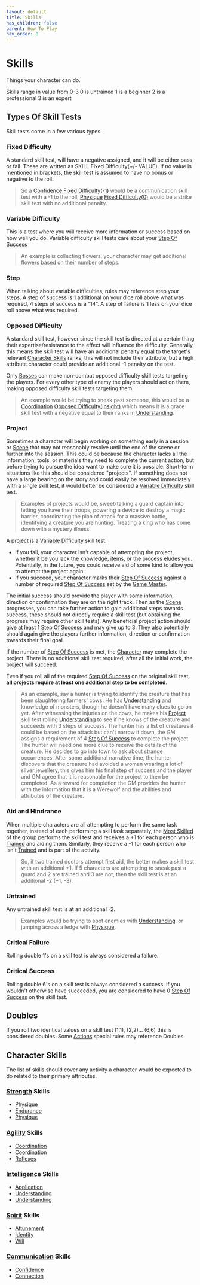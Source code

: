 ```yaml
---
layout: default
title: Skills
has_children: false
parent: How To Play
nav_order: 0
---
```

# Skills
Things your character can do.

Skills range in value from 0-3
0 is untrained
1 is a beginner
2 is a professional
3 is an expert

## Types Of Skill Tests

Skill tests come in a few various types.
### Fixed Difficulty
A standard skill test, will have a negative assigned, and it will be either pass or fail. These are written as SKILL Fixed Difficulty(+/- VALUE). If no value is mentioned in brackets, the skill test is assumed to have no bonus or negative to the roll.

> So a [Confidence](Communication#Confidence) [Fixed Difficulty(-1)](#Fixed%20Difficulty) would be a communication skill test with a -1 to the roll, [Physique](Strength#Physique) [Fixed Difficulty(0)](#Fixed%20Difficulty) would be a strike skill test with no additional penalty.

### Variable Difficulty
This is a test where you will receive more information or success based on how well you do. Variable difficulty skill tests care about your [Step Of Success](#Step)

> An example is collecting flowers, your character may get additional flowers based on their number of steps. 

### Step
When talking about variable difficulties, rules may reference step your steps. A step of success is 1 additional on your dice roll above what was required, 4 steps of success is a “14”. A step of failure is 1 less on your dice roll above what was required. 

### Opposed Difficulty
A standard skill test, however since the skill test is directed at a certain thing their expertise/resistance to the effect will influence the difficulty. Generally, this means the skill test will have an additional penalty equal to the target's relevant [Character Skills](#Character%20Skills) ranks, this will not include their attribute, but a high attribute character could provide an additional -1 penalty on the test.

Only [Bosses](Running-The-Game#Bosses) can make non-combat opposed difficulty skill tests targeting the players. For every other type of enemy the players should act on them, making opposed difficulty skill tests targeting them. 

> An example would be trying to sneak past someone, this would be a [Coordination](Agility#Coordination) [Opposed Difficulty(Insight)](#Opposed%20Difficulty) which means it is a grace skill test with a negative equal to their ranks in [Understanding](Intelligence#Understanding). 

### Project
Sometimes a character will begin working on something early in a session or [Scene](Terminology#Scene) that may not reasonably resolve until the end of the scene or further into the session. This could be because the character lacks all the information, tools, or materials they need to complete the current action, but before trying to pursue the idea want to make sure it is possible. Short-term situations like this should be considered "projects". If something does not have a large bearing on the story and could easily be resolved immediately with a single skill test, it would better be considered a [Variable Difficulty](#Variable%20Difficulty) skill test.

> Examples of projects would be, sweet-talking a guard captain into letting you have their troops, powering a device to destroy a magic barrier, coordinating the plan of attack for a massive battle, identifying a creature you are hunting. Treating a king who has come down with a mystery illness.

A project is a [Variable Difficulty](#Variable%20Difficulty) skill test:
* If you fail, your character isn't capable of attempting the project, whether it be you lack the knowledge, items, or the process eludes you. Potentially, in the future, you could receive aid of some kind to allow you to attempt the project again.
* If you succeed, your character marks their [Step Of Success](#Step) against a number of required [Step Of Success](#Step) set by the [Game Master](Game/Core/Terminology#Game%20Master).

The initial success should provide the player with some information, direction or confirmation they are on the right track. Then as the [Scene](Terminology#Scene) progresses, you can take further action to gain additional steps towards success, these should not directly require a skill test (but obtaining the progress may require other skill tests). Any beneficial project action should give at least 1 [Step Of Success](#Step) and may give up to 3. They also potentially should again give the players further information, direction or confirmation towards their final goal.

If the number of [Step Of Success](#Step) is met, the [Character](Game/Core/Terminology#Character) may complete the project. There is no additional skill test required, after all the initial work, the project will succeed.

Even if you roll all of the required [Step Of Success](#Step) on the original skill test, **all projects require at least one additional step to be completed**.

> As an example, say a hunter is trying to identify the creature that has been slaughtering farmers' cows. He has [Understanding](Intelligence#Understanding) and knowledge of monsters, though he doesn't have many clues to go on yet. After witnessing the injuries on the cows, he makes his [Project](#Project) skill test rolling [Understanding](Intelligence#Understanding) to see if he knows of the creature and succeeds with 3 steps of success. The hunter has a list of creatures it could be based on the attack but can't narrow it down, the GM assigns a requirement of 4 [Step Of Success](#Step) to complete the project. The hunter will need one more clue to receive the details of the creature.
> He decides to go into town to ask about strange occurrences.
> After some additional narrative time, the hunter discovers that the creature had avoided a woman wearing a lot of silver jewellery, this gives him his final step of success and the player and GM agree that it is reasonable for the project to then be completed. 
> As a reward for completion the GM provides the hunter with the information that it is a Werewolf and the abilities and attributes of the creature.

### Aid and Hindrance
When multiple characters are all attempting to perform the same task together, instead of each performing a skill task separately, the [Most Skilled](Terminology#Most%20Skilled) of the group performs the skill test and receives a +1 for each person who is [Trained](Terminology#Trained) and aiding them. Similarly, they receive a -1 for each person who isn’t [Trained](Terminology#Trained) and is part of the activity. 

> So, if two trained doctors attempt first aid, the better makes a skill test with an additional +1. 
> If 5 characters are attempting to sneak past a guard and 2 are trained and 3 are not, then the skill test is at an additional -2 (+1, -3).

### Untrained
Any untrained skill test is at an additional -2.

> Examples would be trying to spot enemies with [Understanding](Intelligence#Understanding), or jumping across a ledge with [Physique](Strength#Physique). 

### Critical Failure
Rolling double 1's on a skill test is always considered a failure.

### Critical Success
Rolling double 6's on a skill test is always considered a success. If you wouldn't otherwise have succeeded, you are considered to have 0 [Step Of Success](#Step) on the skill test.

## Doubles
If you roll two identical values on a skill test (1,1), (2,2)… (6,6) this is considered doubles. Some [Actions](Terminology#Action) special rules may reference Doubles.

## Character Skills
The list of skills should cover any activity a character would be expected to do related to their primary attributes.

### [Strength](Strength) Skills
* [Physique](Strength#Physique)
* [Endurance](Strength#Endurance)
* [Physique](Strength#Physique)

### [Agility](Agility) Skills
* [Coordination](Agility#Coordination)
* [Coordination](Agility#Coordination)
* [Reflexes](Agility#Reflexes)

### [Intelligence](Intelligence) Skills
* [Application](Intelligence#Application)
* [Understanding](Intelligence#Understanding)
* [Understanding](Intelligence#Understanding)

### [Spirit](Spirit) Skills
* [Attunement](Spirit#Attunement)
* [Identity](Spirit#Identity)
* [Will](Spirit#Will)

### [Communication](Communication) Skills
* [Confidence](Communication#Confidence)
* [Connection](Communication#Connection)